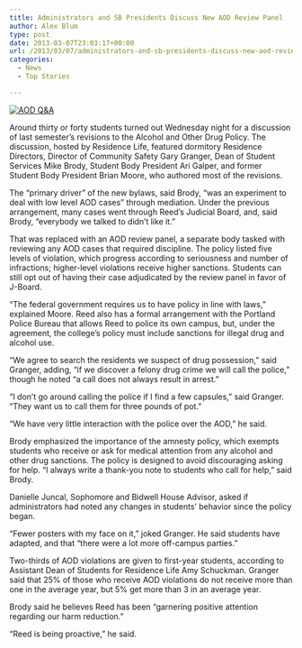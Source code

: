 ```yaml
---
title: Administrators and SB Presidents Discuss New AOD Review Panel
author: Alex Blum
type: post
date: 2013-03-07T23:03:17+00:00
url: /2013/03/07/administrators-and-sb-presidents-discuss-new-aod-review-panel/
categories:
  - News
  - Top Stories

---
```

[<img class="aligncenter size-full wp-image-2123" alt="AOD Q&A" src="https://i1.wp.com/www.reedquest.org/wp-content/uploads/2013/03/AOD-QA_web.jpg?resize=770%2C513" data-recalc-dims="1" />][1]

Around thirty or forty students turned out Wednesday night for a discussion of last semester&#8217;s revisions to the Alcohol and Other Drug Policy. The discussion, hosted by Residence Life, featured dormitory Residence Directors, Director of Community Safety Gary Granger, Dean of Student Services Mike Brody, Student Body President Ari Galper, and former Student Body President Brian Moore, who authored most of the revisions.

The “primary driver” of the new bylaws, said Brody, “was an experiment to deal with low level AOD cases” through mediation. Under the previous arrangement, many cases went through Reed&#8217;s Judicial Board, and, said Brody, “everybody we talked to didn&#8217;t like it.”

That was replaced with an AOD review panel, a separate body tasked with reviewing any AOD cases that required discipline. The policy listed five levels of violation, which progress according to seriousness and number of infractions; higher-level violations receive higher sanctions. Students can still opt out of having their case adjudicated by the review panel in favor of J-Board.

“The federal government requires us to have policy in line with laws,” explained Moore. Reed also has a formal arrangement with the Portland Police Bureau that allows Reed to police its own campus, but, under the agreement, the college’s policy must include sanctions for illegal drug and alcohol use.

“We agree to search the residents we suspect of drug possession,” said Granger, adding, “if we discover a felony drug crime we will call the police,” though he noted “a call does not always result in arrest.”

“I don&#8217;t go around calling the police if I find a few capsules,” said Granger. “They want us to call them for three pounds of pot.”

“We have very little interaction with the police over the AOD,” he said.

Brody emphasized the importance of the amnesty policy, which exempts students who receive or ask for medical attention from any alcohol and other drug sanctions. The policy is designed to avoid discouraging asking for help. “I always write a thank-you note to students who call for help,” said Brody.

Danielle Juncal, Sophomore and Bidwell House Advisor, asked if administrators had noted any changes in students&#8217; behavior since the policy began.

“Fewer posters with my face on it,” joked Granger. He said students have adapted, and that “there were a lot more off-campus parties.”

Two-thirds of AOD violations are given to first-year students, according to Assistant Dean of Students for Residence Life Amy Schuckman. Granger said that 25% of those who receive AOD violations do not receive more than one in the average year, but 5% get more than 3 in an average year.

Brody said he believes Reed has been “garnering positive attention regarding our harm reduction.”

“Reed is being proactive,” he said.

 [1]: https://i1.wp.com/www.reedquest.org/wp-content/uploads/2013/03/AOD-QA_web.jpg